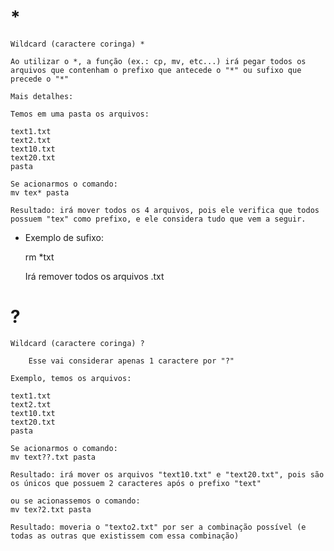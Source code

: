 # *
    Wildcard (caractere coringa) *

    Ao utilizar o *, a função (ex.: cp, mv, etc...) irá pegar todos os arquivos que contenham o prefixo que antecede o "*" ou sufixo que precede o "*"

    Mais detalhes:

    Temos em uma pasta os arquivos:

    text1.txt
    text2.txt
    text10.txt
    text20.txt
    pasta

    Se acionarmos o comando:
    mv tex* pasta
    
    Resultado: irá mover todos os 4 arquivos, pois ele verifica que todos possuem "tex" como prefixo, e ele considera tudo que vem a seguir.

- Exemplo de sufixo:

    rm *txt

    Irá remover todos os arquivos .txt

# ?
    Wildcard (caractere coringa) ?

        Esse vai considerar apenas 1 caractere por "?"

    Exemplo, temos os arquivos:

    text1.txt
    text2.txt
    text10.txt
    text20.txt
    pasta

    Se acionarmos o comando:
    mv text??.txt pasta
    
    Resultado: irá mover os arquivos "text10.txt" e "text20.txt", pois são os únicos que possuem 2 caracteres após o prefixo "text"

    ou se acionassemos o comando:
    mv tex?2.txt pasta

    Resultado: moveria o "texto2.txt" por ser a combinação possível (e todas as outras que existissem com essa combinação)